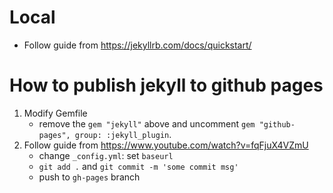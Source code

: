 # Local

- Follow guide from https://jekyllrb.com/docs/quickstart/

# How to publish jekyll to github pages

1.  Modify Gemfile
    - remove the `gem "jekyll"` above and uncomment `gem "github-pages", group: :jekyll_plugin`.
2.  Follow guide from https://www.youtube.com/watch?v=fqFjuX4VZmU
    - change `_config.yml`: set `baseurl`
    - `git add .` and `git commit -m 'some commit msg'`
    - push to `gh-pages` branch
